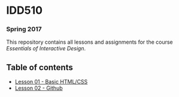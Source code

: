 # IDD510
### Spring 2017

This repository contains all lessons and assignments for the course _Essentials of Interactive Design_.

## Table of contents

* [Lesson 01 - Basic HTML/CSS](lessons/lesson-01.md)
* [Lesson 02 - Github](lessons/lesson-02.md)



